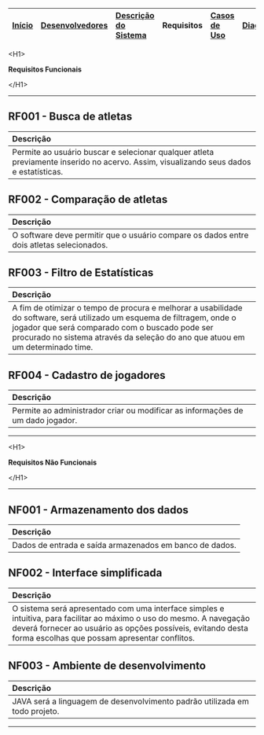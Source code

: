 |<a href='http://code.google.com/p/foot-project/'>Início</a> | <a href='http://code.google.com/p/foot-project/wiki/Desenvolvedores'>Desenvolvedores</a>|<a href='http://code.google.com/p/foot-project/wiki/Descricao'>Descrição do Sistema</a>| **Requisitos** |<a href='http://code.google.com/p/foot-project/wiki/CasosDeUso'>Casos de Uso</a>|<a href='http://code.google.com/p/foot-project/wiki/Diagramas'>Diagramas</a>|<a href='http://code.google.com/p/foot-project/wiki/Videos'>Vídeos</a>|
|:-----------------------------------------------------------|:----------------------------------------------------------------------------------------|:--------------------------------------------------------------------------------------|:---------------|:-------------------------------------------------------------------------------|:---------------------------------------------------------------------------|:---------------------------------------------------------------------|




&lt;H1&gt;

<b>Requisitos Funcionais</b>

&lt;/H1&gt;




---


## RF001 - Busca de atletas ##

| **Descrição** |
|:--------------|
| Permite ao usuário buscar e selecionar qualquer atleta previamente inserido no acervo. Assim, visualizando seus dados e estatísticas. |

## RF002 - Comparação de atletas ##

| **Descrição** |
|:--------------|
| O software deve permitir que o usuário compare os dados entre dois atletas selecionados. |

## RF003 - Filtro de Estatísticas ##

| **Descrição** |
|:--------------|
| A fim de otimizar o tempo de procura e melhorar a usabilidade do software, será utilizado um esquema de filtragem, onde o jogador que será comparado com o buscado pode ser procurado no sistema através da seleção do ano que atuou em um determinado time. |

## RF004 - Cadastro de jogadores ##

| **Descrição** |
|:--------------|
| Permite ao administrador criar ou modificar as informações de um dado jogador. |


---




&lt;H1&gt;

<b>Requisitos Não Funcionais</b>

&lt;/H1&gt;




---


## NF001 - Armazenamento dos dados ##

| **Descrição** |
|:--------------|
| Dados de entrada e saída armazenados em banco de dados. |

## NF002 - Interface simplificada ##

| **Descrição** |
|:--------------|
| O sistema será apresentado com uma interface simples e intuitiva, para facilitar ao máximo o uso do mesmo. A navegação deverá fornecer ao usuário as opções possíveis, evitando desta forma escolhas que possam apresentar conflitos. |

## NF003 - Ambiente de desenvolvimento ##

| **Descrição** |
|:--------------|
| JAVA será a linguagem de desenvolvimento padrão utilizada em todo projeto. |


---
